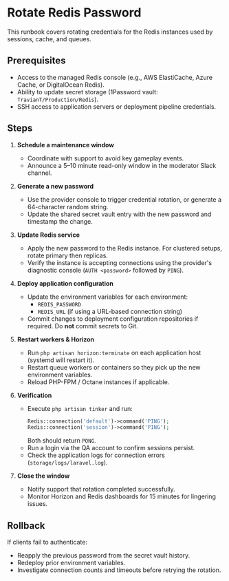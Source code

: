 # Rotate Redis Password

This runbook covers rotating credentials for the Redis instances used by sessions, cache, and queues.

## Prerequisites

- Access to the managed Redis console (e.g., AWS ElastiCache, Azure Cache, or DigitalOcean Redis).
- Ability to update secret storage (1Password vault: `TravianT/Production/Redis`).
- SSH access to application servers or deployment pipeline credentials.

## Steps

1. **Schedule a maintenance window**  
   - Coordinate with support to avoid key gameplay events.  
   - Announce a 5–10 minute read-only window in the moderator Slack channel.

2. **Generate a new password**  
   - Use the provider console to trigger credential rotation, or generate a 64-character random string.  
   - Update the shared secret vault entry with the new password and timestamp the change.

3. **Update Redis service**  
   - Apply the new password to the Redis instance. For clustered setups, rotate primary then replicas.  
   - Verify the instance is accepting connections using the provider's diagnostic console (`AUTH <password>` followed by `PING`).

4. **Deploy application configuration**  
   - Update the environment variables for each environment:
     - `REDIS_PASSWORD`
     - `REDIS_URL` (if using a URL-based connection string)  
   - Commit changes to deployment configuration repositories if required. Do **not** commit secrets to Git.

5. **Restart workers & Horizon**  
   - Run `php artisan horizon:terminate` on each application host (systemd will restart it).  
   - Restart queue workers or containers so they pick up the new environment variables.  
   - Reload PHP-FPM / Octane instances if applicable.

6. **Verification**
   - Execute `php artisan tinker` and run:
     ```php
     Redis::connection('default')->command('PING');
     Redis::connection('session')->command('PING');
     ```
     Both should return `PONG`.
   - Run a login via the QA account to confirm sessions persist.
   - Check the application logs for connection errors (`storage/logs/laravel.log`).

7. **Close the window**
   - Notify support that rotation completed successfully.  
   - Monitor Horizon and Redis dashboards for 15 minutes for lingering issues.

## Rollback

If clients fail to authenticate:

- Reapply the previous password from the secret vault history.  
- Redeploy prior environment variables.  
- Investigate connection counts and timeouts before retrying the rotation.
